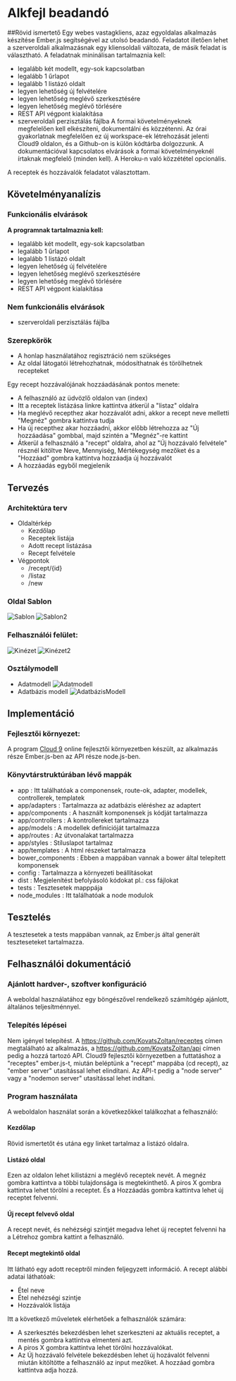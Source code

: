 # Alkfejl beadandó

##Rövid ismertető
Egy webes vastagkliens, azaz egyoldalas alkalmazás készítése Ember.js segítségével az utolsó beadandó. 
Feladatot illetően lehet a szerveroldali alkalmazásnak egy kliensoldali változata, de másik feladat is választható. 
A feladatnak mininálisan tartalmaznia kell:

- legalább két modellt, egy-sok kapcsolatban
- legalább 1 űrlapot
- legalább 1 listázó oldalt
- legyen lehetőség új felvételére
- legyen lehetőség meglévő szerkesztésére
- legyen lehetőség meglévő törlésére
- REST API végpont kialakítása
- szerveroldali perzisztálás fájlba
A formai követelményeknek megfelelően kell elkészíteni, dokumentálni és közzétenni. 
Az órai gyakorlatnak megfelelően ez új workspace-ek létrehozását jelenti Cloud9 oldalon, és a Github-on is külön kódtárba dolgozzunk. 
A dokumentációval kapcsolatos elvárások a formai követelményeknél írtaknak megfelelő (minden kell). 
A Heroku-n való közzététel opcionális.

A receptek és hozzávalók feladatot választottam.
## Követelményanalízis

### Funkcionális elvárások
**A programnak tartalmaznia kell:**
- legalább két modellt, egy-sok kapcsolatban
- legalább 1 űrlapot
- legalább 1 listázó oldalt
- legyen lehetőség új felvételére
- legyen lehetőség meglévő szerkesztésére
- legyen lehetőség meglévő törlésére
- REST API végpont kialakítása

### Nem funkcionális elvárások
- szerveroldali perzisztálás fájlba

### Szerepkörök
- A honlap használatához regisztráció nem szükséges
- Az oldal látogatói létrehozhatnak, módosíthatnak és törölhetnek recepteket

Egy recept hozzávalójának hozzáadásának pontos menete:
- A felhasználó az üdvözlő oldalon van (index)
- Itt a receptek listázása linkre kattintva átkerül a "listaz" oldalra
- Ha meglévő recepthez akar hozzávalót adni, akkor a recept neve melletti "Megnéz" gombra kattintva tudja
- Ha új recepthez akar hozzáadni, akkor előbb létrehozza az "Új hozzáadása" gombbal, majd szintén a "Megnéz"-re kattint
- Átkerül a felhasználó a "recept" oldalra, ahol az "Új hozzávaló felvétele" résznél kitöltve Neve, Mennyiség, Mértékegység mezőket és a "Hozzáad" gombra kattintva hozzáadja új hozzávalót
- A hozzáadás egyből megjelenik

## Tervezés

### Architektúra terv
- Oldaltérkép
  - Kezdőlap
  - Receptek listája
  - Adott recept listázása
  - Recept felvétele
- Végpontok
  - /recept/{id}
  - /listaz
  - /new
### Oldal Sablon
![Sablon](public/listaz.png)
![Sablon2](public/recept.png)

### Felhasználói felület:
![Kinézet](public/fooldal.png)
![Kinézet2](public/receptoldal.png)

### Osztálymodell
- Adatmodell
![Adatmodell](public/adatmodell.png)
- Adatbázis modell
![AdatbázisModell](public/adatbazismodell.png)

## Implementáció

### Fejlesztői környezet:
A program [Cloud 9](https://c9.io/) online fejlesztői környezetben készült, az alkalmazás része Ember.js-ben az API része node.js-ben.

### Könyvtárstruktúrában lévő mappák
- app : Itt találhatóak a componensek, route-ok, adapter, modellek, controllerek, templatek
- app/adapters : Tartalmazza az adatbázis eléréshez az adaptert
- app/components : A használt komponensek js kódját tartalmazza
- app/controllers : A kontrollereket tartalmazza
- app/models : A modellek definícióját tartalmazza
- app/routes : Az útvonalakat tartalmazza
- app/styles : Stíluslapot tartalmaz
- app/templates : A html részeket tartalmazza
- bower_components : Ebben a mappában vannak a bower által telepített komponensek
- config : Tartalmazza a környezeti beállításokat
- dist : Megjelenítést befolyásoló kódokat pl.: css fájlokat
- tests : Tesztesetek mapppája
- node_modules : Itt találhatóak a node modulok


## Tesztelés

A tesztesetek a tests mappában vannak, az Ember.js által generált teszteseteket tartalmazza.

## Felhasználói dokumentáció

### Ajánlott hardver-, szoftver konfiguráció

A weboldal használatához egy böngészővel rendelkező számítógép ajánlott, általános teljesítménnyel.

### Telepítés lépései

Nem igényel telepítést. A https://github.com/KovatsZoltan/receptes címen megtalálható az alkalmazás, 
a https://github.com/KovatsZoltan/api címen pedig a hozzá tartozó API. Cloud9 fejlesztői környezetben a
futtatáshoz a "receptes" ember.js-t, miután beléptünk a "recept" mappába (cd recept), az "ember server" utasítással lehet elindítani. Az API-t pedig a "node server" vagy
a "nodemon server" utasítással lehet indítani.

### Program használata

A weboldalon használat során a következőkkel találkozhat a felhasználó:

#### Kezdőlap
Rövid ismertetőt és utána egy linket tartalmaz a listázó oldalra.

#### Listázó oldal
Ezen az oldalon lehet kilistázni a meglévő receptek nevét. A megnéz gombra kattintva a többi tulajdonsága is megtekinthető.
A piros X gombra kattintva lehet törölni a receptet. És a Hozzáadás gombra kattintva lehet új receptet felvenni.

#### Új recept felvevő oldal
A recept nevét, és nehézségi szintjét megadva lehet új receptet felvenni ha a Létrehoz gombra kattint a felhasználó.

#### Recept megtekintő oldal
Itt látható egy adott receptről minden feljegyzett információ.
A recept alábbi adatai láthatóak:
- Étel neve
- Étel nehézségi szintje
- Hozzávalók listája

Itt a következő műveletek elérhetőek a felhasználók számára:
- A szerkesztés bekezdésben lehet szerkeszteni az aktuális receptet, a mentés gombra kattintva elmenteni azt.
- A piros X gombra kattintva lehet törölni hozzávalókat.
- Az Új hozzávaló felvétele bekezdésben lehet új hozávalót felvenni miután kitöltötte a felhasználó az input mezőket. A hozzáad gombra kattintva adja hozzá.

